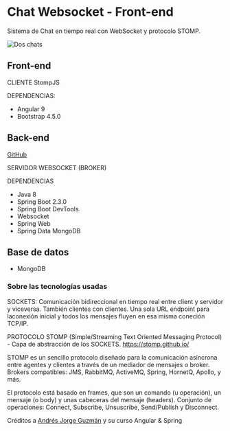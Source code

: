# Chat Websocket - Front-end

Sistema de Chat en tiempo real con WebSocket y protocolo STOMP.

![Dos chats](https://karkanis.com.ar/github/ChatWebsocket.jpg)


## Front-end

CLIENTE StompJS

DEPENDENCIAS:

* Angular 9
* Bootstrap 4.5.0

## Back-end

[GitHub](https://github.com/PatricioCarcani/ChatWebsocket-Back-end)

SERVIDOR WEBSOCKET (BROKER)

DEPENDENCIAS

* Java 8
* Spring Boot 2.3.0
* Spring Boot DevTools
* Websocket
* Spring Web
* Spring Data MongoDB

## Base de datos
* MongoDB

### Sobre las tecnologías usadas

SOCKETS: Comunicación bidireccional en tiempo real entre client y servidor y viceversa. También clientes con clientes.
Una sola URL endpoint para laconexión inicial y todos los mensajes fluyen en esa misma coneción TCP/IP.

PROTOCOLO STOMP (Simple/Streaming Text Oriented Messaging Protocol) - Capa de abstracción de los SOCKETS.
https://stomp.github.io/

STOMP es un sencillo protocolo diseñado para la comunicación asíncrona entre agentes y clientes a través de un mediador de mensajes o broker.
Brokers compatibles: JMS, RabbitMQ, ActiveMQ, Spring, HornetQ, Apollo, y más.

El protocolo está basado en frames, que son un comando (u operación), un mensaje (o body) y unas cabeceras del mensaje (headers).
Conjunto de operaciones: Connect, Subscribe, Unsuscribe, Send/Publish y Disconnect.

Créditos a [Andrés Jorge Guzmán](https://www.udemy.com/course/angular-spring/#instructor-1)
 y su curso Angular & Spring
